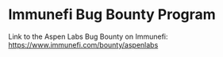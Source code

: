 # Immunefi Bug Bounty Program

Link to the Aspen Labs Bug Bounty on Immunefi: https://www.immunefi.com/bounty/aspenlabs

